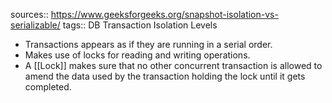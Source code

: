 sources:: https://www.geeksforgeeks.org/snapshot-isolation-vs-serializable/
tags:: DB Transaction Isolation Levels

- Transactions appears as if they are running in a serial order.
- Makes use of locks for reading and writing operations.
- A [[Lock]] makes sure that no other concurrent transaction is allowed to amend the data used by the transaction holding the lock until it gets completed.